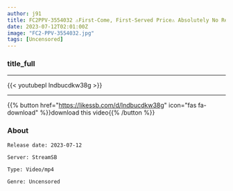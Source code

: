 ```yaml
---
author: j91
title: FC2PPV-3554032 ⚠First-Come, First-Served Price⚠ Absolutely No Regrets. ***.Currently Active Cheer Club. A Bargain Video That Can Never Be Sold Unless It Is Now. *With Super Luxury Benefits* cen
date: 2023-07-12T02:01:00Z
image: "FC2-PPV-3554032.jpg"
tags: [Uncensored]
---
```


### title_full
___

{{< youtubepl lndbucdkw38g >}}
___

{{% button href="https://likessb.com/d/lndbucdkw38g" icon="fas fa-download" %}}download this video{{% /button %}}
### About

`Release date: 2023-07-12`

`Server: StreamSB`

`Type: Video/mp4`

`Genre:	Uncensored`